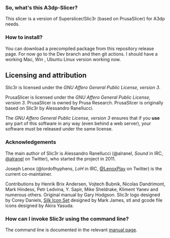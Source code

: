 

### So, what's this A3dp-Slicer?

This slicer is a version of Superslicer/Slic3r (based on PrusaSlicer) for A3dp needs.

### How to install?

You can download a precompiled package from this repository release page.
For now go to the Dev branch and then git actions. I should have a working Mac, Win , Ubuntu Linux version working now.

## Licensing and attribution

Slic3r is licensed under the _GNU Affero General Public License, version 3_.

PrusaSlicer is licensed under the _GNU Affero General Public License, version 3_.
PrusaSlicer is owned by Prusa Research.
PrusaSlicer is originally based on Slic3r by Alessandro Ranellucci.

The _GNU Affero General Public License, version 3_ ensures that if you **use** any part of this software in any way (even behind a web server), your software must be released under the same license.

### Acknowledgements

The main author of Slic3r is Alessandro Ranellucci (@alranel, *Sound* in IRC, [@alranel](http://twitter.com/alranel) on Twitter), who started the project in 2011.

Joseph Lenox (@lordofhyphens, *LoH* in IRC, [@LenoxPlay](http://twitter.com/LenoxPlay) on Twitter) is the current co-maintainer.

Contributions by Henrik Brix Andersen, Vojtech Bubnik, Nicolas Dandrimont, Mark Hindess, Petr Ledvina, Y. Sapir, Mike Sheldrake, Kliment Yanev and numerous others. Original manual by Gary Hodgson. Slic3r logo designed by Corey Daniels, <a href="http://www.famfamfam.com/lab/icons/silk/">Silk Icon Set</a> designed by Mark James, stl and gcode file icons designed by Akira Yasuda.

### How can I invoke Slic3r using the command line?

The command line is documented in the relevant [manual page](https://manual.slic3r.org/advanced/command-line).
